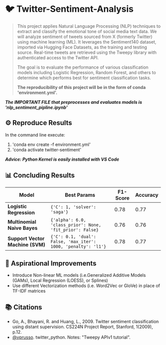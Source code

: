 # 🐦 Twitter-Sentiment-Analysis
>This project applies Natural Language Processing (NLP) techniques to extract and classify the emotional tone of social media text data. We will analyze sentiment of tweets sourced from X (formerly Twitter) using machine learning (ML). It leverages the Sentiment140 dataset, imported via Hugging Face Datasets, as the training and testing source. Real-time tweets are retrieved using the Tweepy library with authenticated access to the Twitter API.
>
>The goal is to evaluate the performance of various classification models including Logistic Regression, Random Forest, and others to determine which performs best for sentiment classification tasks.
>
>**The reproducibility of this project will be in the form of conda 'environment.yml'.**

_**The IMPORTANT FILE that preprocesses and evaluates models is 'nlp_sentiment_pipline.ipynb'**_

## ⚙️ Reproduce Results
In the command line execute:
1. 'conda env create -f environment.yml'
2. 'conda activate twitter-sentiment'

_**Advice: Python Kernel is easily installed with VS Code**_

## 📊 Concluding Results

| Model                     | Best Params                                                              | F1-Score | Accuracy |
|--------------------------|---------------------------------------------------------------------------|----------|----------|
| **Logistic Regression**  | `{'C': 1, 'solver': 'saga'}`                                              | 0.78     | 0.77     |
| **Multinomial Naive Bayes** | `{'alpha': 6.0, 'class_prior': None, 'fit_prior': False}`              | 0.76     | 0.76     |
| **Support Vector Machine (SVM)** | `{'C': 0.1, 'dual': False, 'max_iter': 1000, 'penalty': 'l1'}`   | 0.78     | 0.77     |

## 🚀 Aspirational Improvements
- Introduce Non-linear ML models (i.e.Generalized Additive Models (GAMs), Local Regression (LOESS), or Splines)
- Use different Vectorization methods (i.e. Word2Vec or GloVe) in place of TF-IDF matrices

## 📚 Citations
- Go, A., Bhayani, R. and Huang, L., 2009. Twitter sentiment classification using distant supervision. CS224N Project Report, Stanford, 1(2009), p.12.
- [@vprusso](https://github.com/vprusso/youtube_tutorials/tree/master/twitter_python/part_5_sentiment_analysis_tweet_data). twitter_python. Notes: "Tweepy APIv1 tutorial". 
